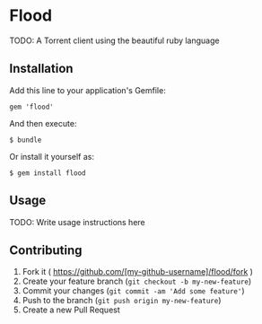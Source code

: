 # Flood

TODO: A Torrent client using the beautiful ruby language

## Installation

Add this line to your application's Gemfile:

    gem 'flood'

And then execute:

    $ bundle

Or install it yourself as:

    $ gem install flood

## Usage

TODO: Write usage instructions here

## Contributing

1. Fork it ( https://github.com/[my-github-username]/flood/fork )
2. Create your feature branch (`git checkout -b my-new-feature`)
3. Commit your changes (`git commit -am 'Add some feature'`)
4. Push to the branch (`git push origin my-new-feature`)
5. Create a new Pull Request
